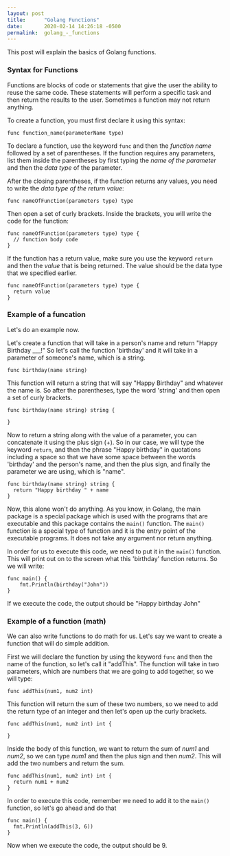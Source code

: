 ```yaml
---
layout: post
title:      "Golang Functions"
date:       2020-02-14 14:26:18 -0500
permalink:  golang_-_functions
---
```



This post will explain the basics of Golang functions.

### **Syntax for Functions**

Functions are blocks of code or statements that give the user the ability to reuse the same code.
These statements will perform a specific task and then return the results to the user.
Sometimes a function may not return anything.

To create a function, you must first declare it using this syntax:

```golang
func function_name(parameterName type)
```

To declare a function, use the keyword `func` and then the _function name_ followed by a set of parentheses.
If the function requires any parameters, list them inside the parentheses by first typing the _name of the parameter_ and then the _data type_ of the parameter.

After the closing parentheses, if the function returns any values, you need to write the _data type of the return value_:

```golang
func nameOfFunction(parameters type) type
```

Then open a set of curly brackets. Inside the brackets, you will write the code for the function:

```golang
func nameOfFunction(parameters type) type {
  // function body code
}
```

If the function has a return value, make sure you use the keyword `return` and then the _value_ that is being returned. The value should be the data type that we specified earlier.

```golang
func nameOfFunction(parameters type) type {
  return value
}
```

### **Example of a funcation**

Let's do an example now. 

Let's create a function that will take in a person's name and return "Happy Birthday \_\_\_!"
So let's call the function 'birthday' and it will take in a parameter of someone's name, which is a string.

```golang
func birthday(name string)
```

This function will return a string that will say "Happy Birthday" and whatever the name is. So after the parentheses, type the word 'string' and then open a set of curly brackets.

```golang
func birthday(name string) string {

}
```

Now to return a string along with the value of a parameter, you can concatenate it using the plus sign (+).
So in our case, we will type the keyword `return`, and then the phrase "Happy birthday" in quotations including a space so that we have some space between the words 'birthday' and the person's name, and then the plus sign, and finally the parameter we are using, which is "name".

```golang
func birthday(name string) string {
  return "Happy birthday " + name
}
```

Now, this alone won't do anything. As you know, in Golang, the main package is a special package which is used with the programs that are executable and this package contains the `main()` function. The `main()` function is a special type of function and it is the entry point of the executable programs. It does not take any argument nor return anything.

In order for us to execute this code, we need to put it in the `main()` function. This will print out on to the screen what this 'birthday' function returns. So we will write:

```golang
func main() {
	fmt.Println(birthday("John"))
}
```

If we execute the code, the output should be "Happy birthday John"

### **Example of a function (math)**

We can also write functions to do math for us.
Let's say we want to create a function that will do simple addition.

First we will declare the function by using the keyword `func` and then the name of the function, so let's call it "addThis". The function will take in two parameters, which are numbers that we are going to add together, so we will type:

```golang
func addThis(num1, num2 int)
```

This function will return the sum of these two numbers, so we need to add the return type of an integer and then let's open up the curly brackets.

```golang
func addThis(num1, num2 int) int {

}
```

Inside the body of this function, we want to return the sum of _num1_ and _num2_, so we can type _num1_ and then the plus sign and then _num2_. This will add the two numbers and return the sum.

```golang
func addThis(num1, num2 int) int {
  return num1 + num2
}
```

In order to execute this code, remember we need to add it to the `main()` function, so let's go ahead and do that


```golang
func main() {
  fmt.Println(addThis(3, 6))
}
```

Now when we execute the code, the output should be 9.
